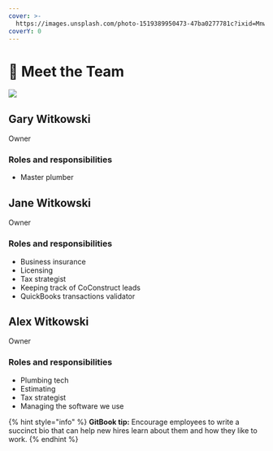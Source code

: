 ```yaml
---
cover: >-
  https://images.unsplash.com/photo-1519389950473-47ba0277781c?ixid=MnwxMjA3fDB8MHxwaG90by1wYWdlfHx8fGVufDB8fHx8&ixlib=rb-1.2.1&auto=format&fit=crop&w=2970&q=80
coverY: 0
---
```


# 👋 Meet the Team


 ![](https://images.squarespace-cdn.com/content/v1/5f1a1b1aa261bd312904ad74/a473be59-2b28-4bea-99e1-f9604637a589/family.jpg?format=1000w)

## Gary Witkowski

Owner

### Roles and responsibilities
* Master plumber

## Jane Witkowski

Owner

### Roles and responsibilities
* Business insurance
* Licensing
* Tax strategist
* Keeping track of CoConstruct leads
* QuickBooks transactions validator

## Alex Witkowski

Owner

### Roles and responsibilities
* Plumbing tech
* Estimating
* Tax strategist
* Managing the software we use

{% hint style="info" %}
**GitBook tip:** Encourage employees to write a succinct bio that can help new hires learn about them and how they like to work.
{% endhint %}
